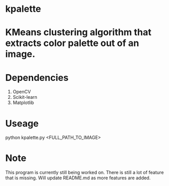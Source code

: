 # kpalette

# KMeans clustering algorithm that extracts color palette out of an image. 

# Dependencies

1. OpenCV
2. Scikit-learn
3. Matplotlib

# Useage

python kpalette.py <FULL_PATH_TO_IMAGE>


# Note
This program is currently still being worked on. There is still a lot of feature that is missing. Will update README.md as more features are added.